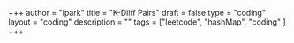 +++
author = "ipark"
title = "K-Diiff Pairs"
draft =  false
type = "coding"
layout = "coding"
description = ""
tags = ["leetcode", "hashMap", "coding"
]
+++
<script src="https://gist.github.com/ipark-CS/af5064ad1a74915fc6ee53818d787b6b.js"></script>
